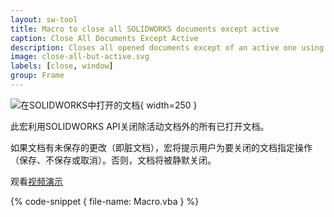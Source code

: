 ```yaml
---
layout: sw-tool
title: Macro to close all SOLIDWORKS documents except active
caption: Close All Documents Except Active
description: Closes all opened documents except of an active one using SOLIDWORKS API
image: close-all-but-active.svg
labels: [close, window]
group: Frame
---
```

![在SOLIDWORKS中打开的文档](opened-documents.png){ width=250 }

此宏利用SOLIDWORKS API关闭除活动文档外的所有已打开文档。

如果文档有未保存的更改（即脏文档），宏将提示用户为要关闭的文档指定操作（保存、不保存或取消）。否则，文档将被静默关闭。

观看[视频演示](https://youtu.be/9uZCecGg25I?t=166)

{% code-snippet { file-name: Macro.vba } %}